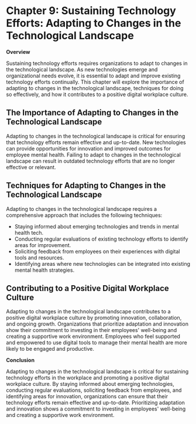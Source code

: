 Chapter 9: Sustaining Technology Efforts: Adapting to Changes in the Technological Landscape
============================================================================================

**Overview**

Sustaining technology efforts requires organizations to adapt to changes in the technological landscape. As new technologies emerge and organizational needs evolve, it is essential to adapt and improve existing technology efforts continually. This chapter will explore the importance of adapting to changes in the technological landscape, techniques for doing so effectively, and how it contributes to a positive digital workplace culture.

The Importance of Adapting to Changes in the Technological Landscape
--------------------------------------------------------------------

Adapting to changes in the technological landscape is critical for ensuring that technology efforts remain effective and up-to-date. New technologies can provide opportunities for innovation and improved outcomes for employee mental health. Failing to adapt to changes in the technological landscape can result in outdated technology efforts that are no longer effective or relevant.

Techniques for Adapting to Changes in the Technological Landscape
-----------------------------------------------------------------

Adapting to changes in the technological landscape requires a comprehensive approach that includes the following techniques:

* Staying informed about emerging technologies and trends in mental health tech.
* Conducting regular evaluations of existing technology efforts to identify areas for improvement.
* Soliciting feedback from employees on their experiences with digital tools and resources.
* Identifying areas where new technologies can be integrated into existing mental health strategies.

Contributing to a Positive Digital Workplace Culture
----------------------------------------------------

Adapting to changes in the technological landscape contributes to a positive digital workplace culture by promoting innovation, collaboration, and ongoing growth. Organizations that prioritize adaptation and innovation show their commitment to investing in their employees' well-being and creating a supportive work environment. Employees who feel supported and empowered to use digital tools to manage their mental health are more likely to be engaged and productive.

**Conclusion**

Adapting to changes in the technological landscape is critical for sustaining technology efforts in the workplace and promoting a positive digital workplace culture. By staying informed about emerging technologies, conducting regular evaluations, soliciting feedback from employees, and identifying areas for innovation, organizations can ensure that their technology efforts remain effective and up-to-date. Prioritizing adaptation and innovation shows a commitment to investing in employees' well-being and creating a supportive work environment.
